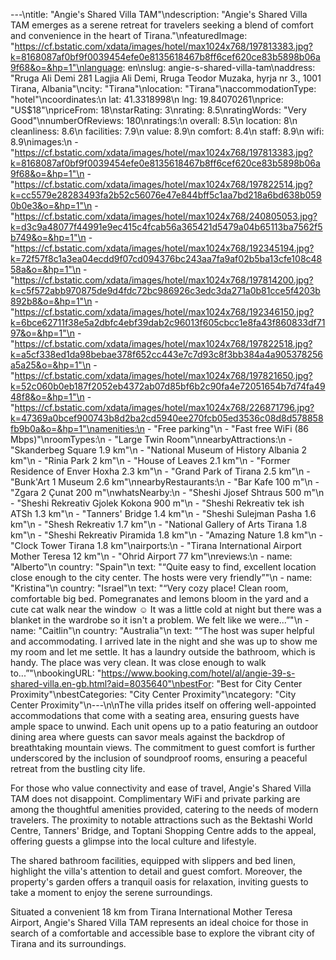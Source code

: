 ---\ntitle: "Angie's Shared Villa TAM"\ndescription: "Angie's Shared Villa TAM emerges as a serene retreat for travelers seeking a blend of comfort and convenience in the heart of Tirana."\nfeaturedImage: "https://cf.bstatic.com/xdata/images/hotel/max1024x768/197813383.jpg?k=8168087af0bf9f0039454efe0e8135618467b8ff6cef620ce83b5898b06a9f68&o=&hp=1"\nlanguage: en\nslug: angie-s-shared-villa-tam\naddress: "Rruga Ali Demi 281 Lagjia Ali Demi, Rruga Teodor Muzaka, hyrja nr 3., 1001 Tirana, Albania"\ncity: "Tirana"\nlocation: "Tirana"\naccommodationType: "hotel"\ncoordinates:\n  lat: 41.3318998\n  lng: 19.84070261\nprice: "US$18"\npriceFrom: 18\nstarRating: 3\nrating: 8.5\nratingWords: "Very Good"\nnumberOfReviews: 180\nratings:\n  overall: 8.5\n  location: 8\n  cleanliness: 8.6\n  facilities: 7.9\n  value: 8.9\n  comfort: 8.4\n  staff: 8.9\n  wifi: 8.9\nimages:\n  - "https://cf.bstatic.com/xdata/images/hotel/max1024x768/197813383.jpg?k=8168087af0bf9f0039454efe0e8135618467b8ff6cef620ce83b5898b06a9f68&o=&hp=1"\n  - "https://cf.bstatic.com/xdata/images/hotel/max1024x768/197822514.jpg?k=cc5579e28283493fa2b52c56076e47e844bff5c1aa7bd218a6bd638b0590b0e3&o=&hp=1"\n  - "https://cf.bstatic.com/xdata/images/hotel/max1024x768/240805053.jpg?k=d3c9a48077f44991e9ec415c4fcab56a365421d5479a04b65113ba7562f5b749&o=&hp=1"\n  - "https://cf.bstatic.com/xdata/images/hotel/max1024x768/192345194.jpg?k=72f57f8c1a3ea04ecdd9f07cd094376bc243aa7fa9af02b5ba13cfe108c4858a&o=&hp=1"\n  - "https://cf.bstatic.com/xdata/images/hotel/max1024x768/197814200.jpg?k=c5f572abb970875de9d4fdc72bc986926c3edc3da271a0b81cce5f4203b892b8&o=&hp=1"\n  - "https://cf.bstatic.com/xdata/images/hotel/max1024x768/192346150.jpg?k=6bce62711f38e5a2dbfc4ebf39dab2c96013f605cbcc1e8fa43f860833df7197&o=&hp=1"\n  - "https://cf.bstatic.com/xdata/images/hotel/max1024x768/197822518.jpg?k=a5cf338ed1da98bebae378f652cc443e7c7d93c8f3bb384a4a905378256a5a25&o=&hp=1"\n  - "https://cf.bstatic.com/xdata/images/hotel/max1024x768/197821650.jpg?k=52c060b0eb187f2052eb4372ab07d85bf6b2c90fa4e72051654b7d74fa4948f8&o=&hp=1"\n  - "https://cf.bstatic.com/xdata/images/hotel/max1024x768/226871796.jpg?k=47369a0bcef900743b8d2ba2cd5940ee270fcb05ed3536c08d8d578858fb9b0a&o=&hp=1"\namenities:\n  - "Free parking"\n  - "Fast free WiFi (86 Mbps)"\nroomTypes:\n  - "Large Twin Room"\nnearbyAttractions:\n  - "Skanderbeg Square 1.9 km"\n  - "National Museum of History Albania 2 km"\n  - "Rinia Park 2 km"\n  - "House of Leaves 2.1 km"\n  - "Former Residence of Enver Hoxha 2.3 km"\n  - "Grand Park of Tirana 2.5 km"\n  - "Bunk'Art 1 Museum 2.6 km"\nnearbyRestaurants:\n  - "Bar Kafe 100 m"\n  - "Zgara 2 Çunat 200 m"\nwhatsNearby:\n  - "Sheshi Jjosef Shtraus 500 m"\n  - "Sheshi Rekreativ Gjolek Kokona 900 m"\n  - "Sheshi Rekreativ tek ish ATSh 1.3 km"\n  - "Tanners' Bridge 1.4 km"\n  - "Sheshi Sulejman Pasha 1.6 km"\n  - "Shesh Rekreativ 1.7 km"\n  - "National Gallery of Arts Tirana 1.8 km"\n  - "Sheshi Rekreativ Piramida 1.8 km"\n  - "Amazing Nature 1.8 km"\n  - "Clock Tower Tirana 1.8 km"\nairports:\n  - "Tirana International Airport Mother Teresa 12 km"\n  - "Ohrid Airport 77 km"\nreviews:\n  - name: "Alberto"\n    country: "Spain"\n    text: "“Quite easy to find, excellent location close enough to the city center. The hosts were very friendly”"\n  - name: "Kristina"\n    country: "Israel"\n    text: "“Very cozy place! Clean room, comfortable big bed. Pomegranates and lemons bloom in the yard and a cute cat walk near the window ☺️ It was a little cold at night but there was a blanket in the wardrobe so it isn't a problem. We felt like we were...”"\n  - name: "Caitlin"\n    country: "Australia"\n    text: "“The host was super helpful and accommodating. I arrived late in the night and she was up to show me my room and let me settle. It has a laundry outside the bathroom, which is handy. The place was very clean. It was close enough to walk to...”"\nbookingURL: "https://www.booking.com/hotel/al/angie-39-s-shared-villa.en-gb.html?aid=8035640"\nbestFor: "Best for City Center Proximity"\nbestCategories: "City Center Proximity"\ncategory: "City Center Proximity"\n---\n\nThe villa prides itself on offering well-appointed accommodations that come with a seating area, ensuring guests have ample space to unwind. Each unit opens up to a patio featuring an outdoor dining area where guests can savor meals against the backdrop of breathtaking mountain views. The commitment to guest comfort is further underscored by the inclusion of soundproof rooms, ensuring a peaceful retreat from the bustling city life.

For those who value connectivity and ease of travel, Angie's Shared Villa TAM does not disappoint. Complimentary WiFi and private parking are among the thoughtful amenities provided, catering to the needs of modern travelers. The proximity to notable attractions such as the Bektashi World Centre, Tanners' Bridge, and Toptani Shopping Centre adds to the appeal, offering guests a glimpse into the local culture and lifestyle.

The shared bathroom facilities, equipped with slippers and bed linen, highlight the villa's attention to detail and guest comfort. Moreover, the property's garden offers a tranquil oasis for relaxation, inviting guests to take a moment to enjoy the serene surroundings.

Situated a convenient 18 km from Tirana International Mother Teresa Airport, Angie's Shared Villa TAM represents an ideal choice for those in search of a comfortable and accessible base to explore the vibrant city of Tirana and its surroundings.